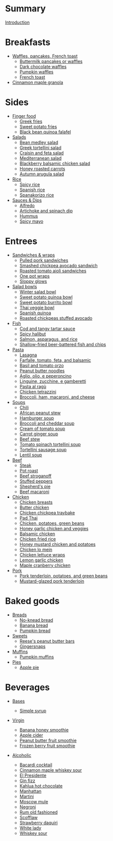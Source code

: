 # Summary

[Introduction](Intro.md)

# Breakfasts

- [Waffles, pancakes, French toast]()
  - [Buttermilk pancakes or waffles](_recipes/buttermilk-pancakes-waffles.md)
  - [Dark chocolate waffles](_recipes/dark-chocolate-waffles.md)
  - [Pumpkin waffles](_recipes/pumpkin-waffles.md)
  - [French toast](_recipes/french-toast.md)
- [Cinnamon maple granola](_recipes/cinnamon-maple-granola.md)

# Sides

- [Finger food]()
  - [Greek fries](_recipes/greek-fries.md)
  - [Sweet potato fries](_recipes/sweet-potato-fries.md)
  - [Black bean quinoa falafel](_recipes/black-bean-quinoa-falafel.md)
- [Salads]()
  - [Bean medley salad](_recipes/bean-medley-salad.md)
  - [Greek tortellini salad](_recipes/greek-tortellini-salad.md)
  - [Craisin and feta salad](_recipes/craisin-feta-salad.md)
  - [Mediterranean salad](_recipes/mediterranean-salad.md)
  - [Blackberry balsamic chicken salad](_recipes/blackberry-balsamic-chicken-salad.md)
  - [Honey roasted carrots](_recipes/honey-roasted-carrots.md)
  - [Autumn arugula salad](_recipes/autumn-arugula-salad.md)
- [Rice]()
  - [Spicy rice](_recipes/spicy-rice.md)
  - [Spanish rice](_recipes/spanish-rice.md)
  - [Spanakorizo rice](_recipes/spanakorizo-rice.md)
- [Sauces & Dips]()
  - [Alfredo](_recipes/alfredo-sauce.md)
  - [Artichoke and spinach dip](_recipes/artichoke-spinach-dip.md)
  - [Hummus](_recipes/hummus.md)
  - [Spicy mayo](_recipes/spicy-mayo.md)

# Entrees

- [Sandwiches & wraps]()
  - [Pulled pork sandwiches](_recipes/pulled-pork.md)
  - [Smashed chickpea avocado sandwich](_recipes/smashed-chickpea-avocado-sandwich.md)
  - [Roasted tomato aioli sandwiches](_recipes/roasted-tomato-aioli-sandwiches.md)
  - [One pot wraps](_recipes/one-pot-wraps.md)
  - [Sloppy glows](_recipes/sloppy-glows.md)
- [Salad bowls]()
  - [Winter salad bowl](_recipes/winter-salad-bowl.md)
  - [Sweet potato quinoa bowl](_recipes/sweet-potato-quinoa-bowl.md)
  - [Sweet potato burrito bowl](_recipes/sweet-potato-burrito-bowl.md)
  - [Thai veggie bowl](_recipes/thai-veggie-bowl.md)
  - [Spanish quinoa](_recipes/spanish-quinoa.md)
  - [Roasted chickpeas stuffed avocado](_recipes/roasted-chickpeas-stuffed-avocado.md)
- [Fish]()
  - [Cod and tangy tartar sauce](_recipes/cod-tangy-tartar-sauce.md)
  - [Spicy halibut](_recipes/spicy-halibut.md)
  - [Salmon, asparagus, and rice](_recipes/salmon-asparagus-rice.md)
  - [Shallow-fried beer-battered fish and chips](_recipes/shallow-fried-beer-battered-fish-chips.md)
- [Pasta]()
  - [Lasagna](_recipes/lasagna.md)
  - [Farfalle, tomato, feta, and balsamic](_recipes/farfalle-tomato-feta-balsamic.md)
  - [Basil and tomato orzo](_recipes/basil-tomato-orzo.md)
  - [Peanut butter noodles](_recipes/peanut-butter-noodles.md)
  - [Aglio, olio, e peperoncino](_recipes/garlic-pepper-pasta.md)
  - [Linguine, zucchine, e gamberetti](_recipes/linguine-zucchini-prawns.md)
  - [Pasta al ragù](_recipes/pasta-al-ragu.md)
  - [Chicken tetrazzini](_recipes/chicken-tetrazzini.md)
  - [Broccoli, ham, macaroni, and cheese](_recipes/broccoli-ham-macaroni-cheese.md)
- [Soups]()
  - [Chili](_recipes/chili.md)
  - [African peanut stew](_recipes/african-peanut-stew.md)
  - [Hamburger soup](_recipes/hamburger-soup.md)
  - [Broccoli and cheddar soup](_recipes/broccoli-cheddar-soup.md)
  - [Cream of tomato soup](_recipes/cream-tomato-soup.md)
  - [Carrot ginger soup](_recipes/carrot-ginger-soup.md)
  - [Beef stew](_recipes/beef-stew.md)
  - [Tomato spinach tortellini soup](_recipes/tomato-spinach-tortellini-soup.md)
  - [Tortellini sausage soup](_recipes/tortellini-sausage-soup.md)
  - [Lentil soup](_recipes/lentil-soup.md)
- [Beef]()
  - [Steak](_recipes/steak.md)
  - [Pot roast](_recipes/pot-roast.md)
  - [Beef stroganoff](_recipes/beef-stroganoff.md)
  - [Stuffed peppers](_recipes/stuffed-peppers.md)
  - [Shepherd's pie](_recipes/shepherds-pie.md)
  - [Beef macaroni](_recipes/beef-macaroni.md)
- [Chicken]()
  - [Chicken breasts](_recipes/chicken-breasts.md)
  - [Butter chicken](_recipes/butter-chicken.md)
  - [Chicken chickpea traybake](_recipes/chicken-chickpea-traybake.md)
  - [Pad Thai](_recipes/pad-thai.md)
  - [Chicken, potatoes, green beans](_recipes/chicken-potatoes-green-beans.md)
  - [Honey garlic chicken and veggies](_recipes/honey-garlic-chicken-veggies.md)
  - [Balsamic chicken](_recipes/balsamic-chicken.md)
  - [Chicken fried rice](_recipes/chicken-fried-rice.md)
  - [Honey mustard chicken and potatoes](_recipes/honey-mustard-chicken-potatoes.md)
  - [Chicken lo mein](_recipes/chicken-lo-mein.md)
  - [Chicken lettuce wraps](_recipes/chicken-lettuce-wraps.md)
  - [Lemon garlic chicken](_recipes/lemon-garlic-chicken.md)
  - [Maple cranberry chicken](_recipes/maple-cranberry-chicken.md)
- [Pork]()
  - [Pork tenderloin, potatoes, and green beans](_recipes/pork-tenderloin-potatoes-beans.md)
  - [Mustard-glazed pork tenderloin](_recipes/mustard-glazed-pork-tenderloin.md)

# Baked goods

- [Breads]()
  - [No-knead bread](_recipes/no-knead-bread.md)
  - [Banana bread](_recipes/banana-bread.md)
  - [Pumpkin bread](_recipes/pumpkin-bread.md)
- [Sweets]()
  - [Reese's peanut butter bars](_recipes/reeses-peanut-butter-bars.md)
  - [Gingersnaps](_recipes/gingersnaps.md)
- [Muffins]()
  - [Pumpkin muffins](_recipes/pumpkin-muffins.md)
- [Pies]()
  - [Apple pie](_recipes/apple-pie.md)

# Beverages

- [Bases]()
  - [Simple syrup](_recipes/simple-syrup.md)

- [Virgin]()
  - [Banana honey smoothie](_recipes/banana-honey-smoothie.md)
  - [Apple cider](_recipes/apple-cider.md)
  - [Peanut butter fruit smoothie](_recipes/peanut-butter-fruit-smoothie.md)
  - [Frozen berry fruit smoothie](_recipes/frozen-berry-smoothie.md)

- [Alcoholic]()
  - [Bacardi cocktail](_recipes/bacardi-cocktail.md)
  - [Cinnamon maple whiskey sour](_recipes/cinnamon-maple-whiskey-sour.md)
  - [El Presidente](_recipes/el-presidente.md)
  - [Gin fizz](_recipes/gin-fizz.md)
  - [Kahlua hot chocolate](_recipes\kahlua-hot-chocolate.md)
  - [Manhattan](_recipes/manhattan.md)
  - [Martini](_recipes/martini.md)
  - [Moscow mule](_recipes/moscow-mule.md)
  - [Negroni](_recipes/negroni.md)
  - [Rum old fashioned](_recipes/rum-old-fashioned.md)
  - [Scofflaw](_recipes/scofflaw.md)
  - [Strawberry daquiri](_recipes/strawberry-daiquiri.md)
  - [White lady](_recipes/white-lady.md)
  - [Whiskey sour](_recipes/whiskey-sour.md)
